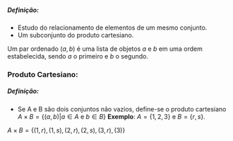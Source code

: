 ##### Definição: 
- Estudo do relacionamento de elementos de um mesmo conjunto. 
- Um subconjunto do produto cartesiano.

Um par ordenado $(a,b)$ é uma lista de objetos $a$ e $b$ em uma ordem estabelecida, sendo $a$ o primeiro e $b$ o segundo.

### Produto Cartesiano:
##### Definição:
- Se A e B são dois conjuntos não vazios, define-se o produto cartesiano $A\times B= \{ (a,b)| a \in A \text{ e }b \in B \}$
**Exemplo**: $A = \{ 1,2,3 \}$ e $B = \{ r,s \}$.

$A \times B = \{ (1,r), (1,s), (2,r), (2,s), (3,r), (3) \}$